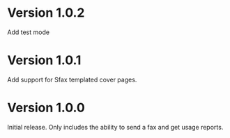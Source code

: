 # Version 1.0.2
Add test mode

# Version 1.0.1
Add support for Sfax templated cover pages.

# Version 1.0.0

Initial release. Only includes the ability to send a fax and get usage reports.
